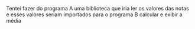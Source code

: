 Tentei fazer do programa A uma biblioteca que iria ler os valores das notas e esses valores seriam importados para o programa B calcular e exibir a média
